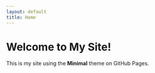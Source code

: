 ```yaml
---
layout: default
title: Home
---
```


# Welcome to My Site!

This is my site using the **Minimal** theme on GitHub Pages.
